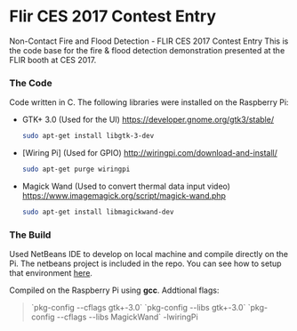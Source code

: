 # Flir CES 2017 Contest Entry
Non-Contact Fire and Flood Detection - FLIR CES 2017 Contest Entry
This is the code base for the fire & flood detection demonstration presented at the FLIR booth at CES 2017.

### The Code
Code written in C. The following libraries were installed on the Raspberry Pi:

  - GTK+ 3.0 (Used for the UI)
    <https://developer.gnome.org/gtk3/stable/>
    ```sh
    sudo apt-get install libgtk-3-dev
    ```
  - [Wiring Pi] (Used for GPIO)
    <http://wiringpi.com/download-and-install/>
    ```sh
    sudo apt-get purge wiringpi
    ```
  - Magick Wand (Used to convert thermal data input video)
    <https://www.imagemagick.org/script/magick-wand.php>
    ```sh
    sudo apt-get install libmagickwand-dev
    ```

### The Build
Used NetBeans IDE to develop on local machine and compile directly on the Pi. The netbeans project is included in the repo. You can see how to setup that environment [here].

Compiled on the Raspberry Pi using **gcc**.  Addtional flags:
> \`pkg-config --cflags gtk+-3.0\` \`pkg-config --libs gtk+-3.0\` \`pkg-config --cflags --libs MagickWand\` -lwiringPi

[here]: <http://www.raspberry-projects.com/pi/programming-in-c/compilers-and-ides/netbeans-windows/installing-netbeans-for-c-remote-development-on-a-raspberry-pi>
